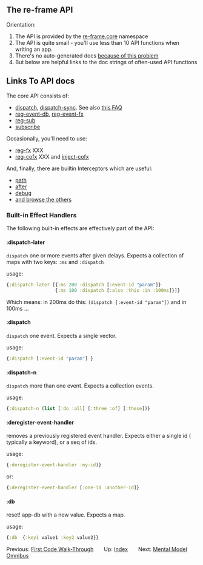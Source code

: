 ## The re-frame API

Orientation:
  1. The API is provided by the [re-frame.core](/src/re_frame/core.cljc) namespace
  2. The API is quite small - you'll use less than 10 API functions when writing an app.
  3. There's no auto-generated docs [because of this problem](/src/re_frame/core.cljc#L23-L36)
  4. But below are helpful links to the doc strings of often-used API functions 

## Links To API docs

The core API consists of: 
  - [dispatch](/src/re_frame/router.cljc#L229-L239), [dispatch-sync](/src/re_frame/router.cljc#L247-L259). See also [this FAQ](/docs/FAQs/When-Does-Dispatch-Happen.md)
  - [reg-event-db](/src/re_frame/core.cljc#L71-L80), [reg-event-fx](/src/re_frame/core.cljc#L87-L97) 
  - [reg-sub](/src/re_frame/subs.cljc#L151-L237)
  - [subscribe](/src/re_frame/subs.cljc#L67-L83)

Occasionally, you'll need to use:  
  - [reg-fx]() XXX
  - [reg-cofx]() XXX and [inject-cofx](/src/re_frame/cofx.cljc#L22-L73)
     
And, finally, there are builtin Interceptors which are useful:
  - [path](/src/re_frame/std_interceptors.cljc#L149-L173)
  - [after](/src/re_frame/std_interceptors.cljc#L260-L281)
  - [debug](/src/re_frame/std_interceptors.cljc#L13-L36)
  - [and browse the others](/src/re_frame/std_interceptors.cljc)
  

### Built-in Effect Handlers

The following built-in effects are effectively part of the API:  

#### :dispatch-later

`dispatch` one or more events after given delays. Expects a collection
of maps with two keys: `:ms` and `:dispatch`

usage:
```clj
{:dispatch-later [{:ms 200 :dispatch [:event-id "param"]}    
                  {:ms 100 :dispatch [:also :this :in :100ms]}]}
```

Which means: in 200ms do this: `(dispatch [:event-id "param"])` and in 100ms ...

#### :dispatch

`dispatch` one event. Expects a single vector.

usage:
```clj
{:dispatch [:event-id "param"] }
```

#### :dispatch-n

`dispatch` more than one event. Expects a collection events.

usage:
```clj
{:dispatch-n (list [:do :all] [:three :of] [:these])}
```

#### :deregister-event-handler

removes a previously registered event handler. Expects either a single id (
typically a keyword), or a seq of ids.

usage:
```clj
{:deregister-event-handler :my-id)}
```
or:
```clj
{:deregister-event-handler [:one-id :another-id]}
```

#### :db

reset! app-db with a new value. Expects a map. 

usage:
```clj
{:db  {:key1 value1 :key2 value2}}
```


Previous:  [First Code Walk-Through](CodeWalkthrough.md)&nbsp;&nbsp;&nbsp;&nbsp;&nbsp;&nbsp;
Up:  [Index](README.md)&nbsp;&nbsp;&nbsp;&nbsp;&nbsp;&nbsp;
Next: [Mental Model Omnibus](MentalModelOmnibus.md)


<!-- START doctoc generated TOC please keep comment here to allow auto update -->
<!-- DON'T EDIT THIS SECTION, INSTEAD RE-RUN doctoc TO UPDATE -->
<!-- END doctoc generated TOC please keep comment here to allow auto update -->
